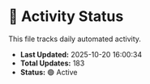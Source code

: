# 🤖 Activity Status

This file tracks daily automated activity.

- **Last Updated:** 2025-10-20 16:00:34
- **Total Updates:** 183
- **Status:** 🟢 Active
